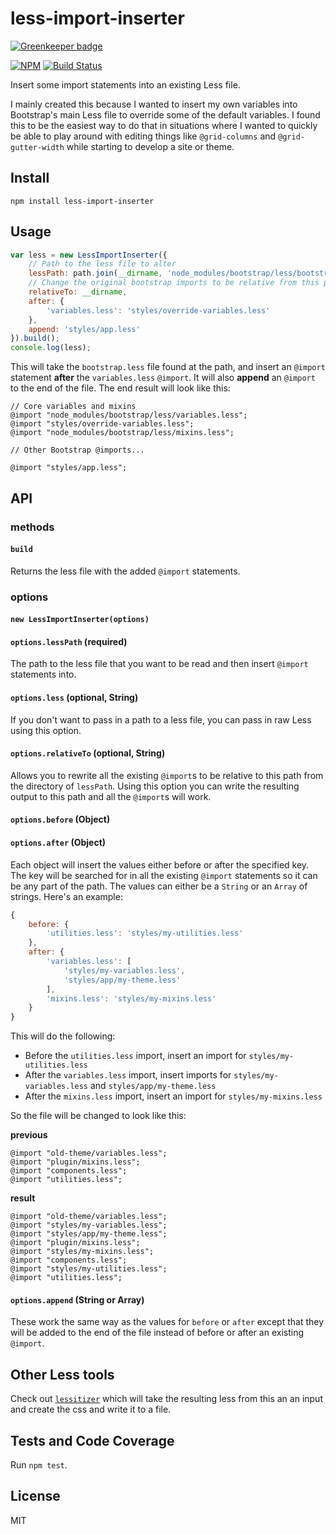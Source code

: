 less-import-inserter
====================

[![Greenkeeper badge](https://badges.greenkeeper.io/lukekarrys/less-import-inserter.svg)](https://greenkeeper.io/)

[![NPM](https://nodei.co/npm/less-import-inserter.png)](https://nodei.co/npm/less-import-inserter/)
[![Build Status](https://travis-ci.org/lukekarrys/less-import-inserter.png?branch=master)](https://travis-ci.org/lukekarrys/less-import-inserter)

Insert some import statements into an existing Less file.

I mainly created this because I wanted to insert my own variables into Bootstrap's main Less file to override some of the default variables. I found this to be the easiest way to do that in situations where I wanted to quickly be able to play around with editing things like `@grid-columns` and `@grid-gutter-width` while starting to develop a site or theme.

## Install

`npm install less-import-inserter`


## Usage

```js
var less = new LessImportInserter({
    // Path to the less file to alter
    lessPath: path.join(__dirname, 'node_modules/bootstrap/less/bootstrap.less'),
    // Change the original bootstrap imports to be relative from this path
    relativeTo: __dirname,
    after: {
        'variables.less': 'styles/override-variables.less'
    },
    append: 'styles/app.less'
}).build();
console.log(less);
```

This will take the `bootstrap.less` file found at the path, and insert an `@import` statement **after** the `variables.less` `@import`. It will also **append** an `@import` to the end of the file. The end result will look like this:

```less
// Core variables and mixins
@import "node_modules/bootstrap/less/variables.less";
@import "styles/override-variables.less";
@import "node_modules/bootstrap/less/mixins.less";

// Other Bootstrap @imports...

@import "styles/app.less";
```

## API

### methods

#### `build`

Returns the less file with the added `@import` statements.


### options

#### `new LessImportInserter(options)`

#### `options.lessPath` (required)

The path to the less file that you want to be read and then insert `@import` statements into.

#### `options.less` (optional, String)

If you don't want to pass in a path to a less file, you can pass in raw Less using this option.

#### `options.relativeTo` (optional, String)

Allows you to rewrite all the existing `@import`s to be relative to this path from the directory of `lessPath`. Using this option you can write the resulting output to this path and all the `@import`s will work.

#### `options.before` (Object)
#### `options.after` (Object)

Each object will insert the values either before or after the specified key. The key will be searched for in all the existing `@import` statements so it can be any part of the path. The values can either be a `String` or an `Array` of strings. Here's an example:

```js
{
    before: {
        'utilities.less': 'styles/my-utilities.less'
    },
    after: {
        'variables.less': [
            'styles/my-variables.less',
            'styles/app/my-theme.less'
        ],
        'mixins.less': 'styles/my-mixins.less'
    }
}
```

This will do the following:

- Before the `utilities.less` import, insert an import for `styles/my-utilities.less`
- After the `variables.less` import, insert imports for `styles/my-variables.less` and `styles/app/my-theme.less`
- After the `mixins.less` import, insert an import for `styles/my-mixins.less`

So the file will be changed to look like this:

**previous**
```less
@import "old-theme/variables.less";
@import "plugin/mixins.less";
@import "components.less";
@import "utilities.less";
```

**result**
```less
@import "old-theme/variables.less";
@import "styles/my-variables.less";
@import "styles/app/my-theme.less";
@import "plugin/mixins.less";
@import "styles/my-mixins.less";
@import "components.less";
@import "styles/my-utilities.less";
@import "utilities.less";
```

#### `options.append` (String or Array)

These work the same way as the values for `before` or `after` except that they will be added to the end of the file instead of before or after an existing `@import`.


## Other Less tools

Check out [`lessitizer`](https://www.npmjs.org/package/lessitizer) which will take the resulting less from this an an input and create the css and write it to a file.


## Tests and Code Coverage

Run `npm test`.


## License

MIT

